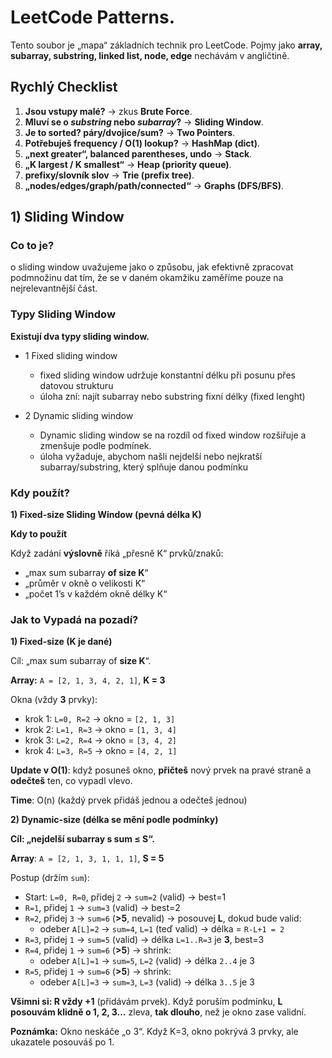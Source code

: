 # LeetCode Patterns.

Tento soubor je „mapa“ základních technik pro LeetCode. Pojmy jako **array, subarray, substring, linked list, node, edge** nechávám v angličtině.

## Rychlý Checklist

1. **Jsou vstupy malé?** → zkus **Brute Force**.
2. **Mluví se o _substring_ nebo _subarray_?** → **Sliding Window**.
3. **Je to sorted? páry/dvojice/sum?** → **Two Pointers**.
4. **Potřebuješ frequency / O(1) lookup?** → **HashMap (dict)**.
5. **„next greater“, balanced parentheses, undo** → **Stack**.
6. **„K largest / K smallest“** → **Heap (priority queue)**.
7. **prefixy/slovník slov** → **Trie (prefix tree)**.
8. **„nodes/edges/graph/path/connected“** → **Graphs (DFS/BFS)**.

## 1) Sliding Window

### Co to je?

o sliding window uvažujeme jako o způsobu, jak efektivně zpracovat podmnožinu dat tím, že se v daném okamžiku zaměříme pouze na nejrelevantnější část.

### Typy Sliding Window

**Existují dva typy sliding window.**

- 1 Fixed sliding window 
    - fixed sliding window udržuje konstantní délku při posunu přes datovou strukturu
    - úloha zní: najít subarray nebo substring fixní délky (fixed lenght) 

- 2 Dynamic sliding window
    - Dynamic sliding window se na rozdíl od fixed window rozšiřuje a zmenšuje podle podmínek.
    - úloha vyžaduje, abychom našli nejdelší nebo nejkratší subarray/substring, který splňuje danou podmínku


### Kdy použít?

**1) Fixed-size Sliding Window (pevná délka K)**

**Kdy to použít**

Když zadání **výslovně** říká „přesně K“ prvků/znaků:

- „max sum subarray **of size K**“
- „průměr v okně o velikosti K“
- „počet 1’s v každém okně délky K“



### Jak to Vypadá na pozadí?

**1) Fixed-size (K je dané)**

Cíl: „max sum subarray of **size K**“.

**Array:** ```A = [2, 1, 3, 4, 2, 1]```, **K = 3**

Okna (vždy **3** prvky):

- krok 1: ```L=0, R=2``` → okno = ```[2, 1, 3]```
- krok 2: ```L=1, R=3``` → okno = ```[1, 3, 4]```
- krok 3: ```L=2, R=4``` → okno = ```[3, 4, 2]```
- krok 4: ```L=3, R=5``` → okno = ```[4, 2, 1]```

**Update v O(1)**: když posuneš okno, **přičteš** nový prvek na pravé straně a **odečteš** ten, co vypadl vlevo.

**Time**: O(n) (každý prvek přidáš jednou a odečteš jednou)

**2) Dynamic-size (délka se mění podle podmínky)**

**Cíl: „nejdelší subarray s sum ≤ S“.**

**Array**: ```A = [2, 1, 3, 1, 1, 1]```, **S = 5**

Postup (držím ```sum```):

- Start: ```L=0, R=0```, přidej ```2``` → ```sum=2``` (valid) → best=1
- ```R=1```, přidej ```1``` → ```sum=3``` (valid) → best=2
- ```R=2```, přidej ```3``` → ```sum=6``` (**>5**, nevalid) → posouvej **L**, dokud bude valid:
    - odeber ```A[L]=2``` → ```sum=4```, ```L=1``` (teď valid) → délka = ```R-L+1 = 2```
- ```R=3```, přidej ```1``` → ```sum=5``` (valid) → délka ```L=1..R=3``` je **3**, best=3
- ```R=4```, přidej ```1``` → ```sum=6``` (**>5**) → shrink:
    - odeber ```A[L]=1``` → ```sum=5```, ```L=2``` (valid) → délka ```2..4``` je 3 
- ```R=5```, přidej ```1``` → ```sum=6``` (**>5**) → shrink:
    - odeber ```A[L]=3``` → ```sum=3```, ```L=3``` (valid) → délka ```3..5``` je 3

**Všimni si: R vždy +1** (přidávám prvek).
Když poruším podmínku, **L posouvám klidně o 1, 2, 3…** zleva, **tak dlouho**, než je okno zase validní.

**Poznámka:** Okno neskáče „o 3“. Když K=3, okno pokrývá 3 prvky, ale ukazatele posouváš po 1.  
